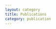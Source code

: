 ```yaml
---
layout: category
title: Publications
category: publication
---
```



<!-- Posts get listed below here. -->
